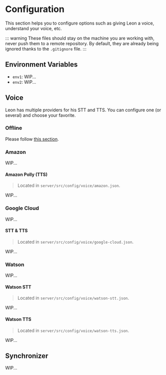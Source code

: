 # Configuration

This section helps you to configure options such as giving Leon a voice, understand your voice, etc.

::: warning
These files should stay on the machine you are working with, never push them to a remote repository. By default, they are already being ignored thanks to the `.gitignore` file.
:::

## Environment Variables

- `env1`: WIP...
- `env2`: WIP...

## Voice

Leon has multiple providers for his STT and TTS. You can configure one (or several) and choose your favorite.

### Offline

Please follow [this section](/offline.md).

### Amazon

WIP...

#### Amazon Polly (TTS)

> Located in `server/src/config/voice/amazon.json`.

WIP...

### Google Cloud

WIP...

#### STT & TTS

> Located in `server/src/config/voice/google-cloud.json`.

WIP...

### Watson

WIP...

#### Watson STT

> Located in `server/src/config/voice/watson-stt.json`.

WIP...

#### Watson TTS

> Located in `server/src/config/voice/watson-tts.json`.

WIP...

## Synchronizer

WIP...

